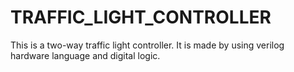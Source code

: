# TRAFFIC_LIGHT_CONTROLLER

This is a two-way traffic light controller. It is made by using verilog hardware language and digital logic.
